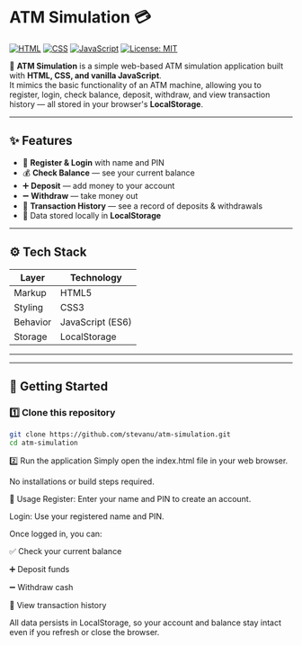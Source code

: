 # ATM Simulation 💳

[![HTML](https://img.shields.io/badge/HTML-5-orange?logo=html5)](https://developer.mozilla.org/docs/Web/HTML)
[![CSS](https://img.shields.io/badge/CSS-3-blue?logo=css3)](https://developer.mozilla.org/docs/Web/CSS)
[![JavaScript](https://img.shields.io/badge/JavaScript-ES6-yellow?logo=javascript)](https://developer.mozilla.org/docs/Web/JavaScript)
[![License: MIT](https://img.shields.io/badge/License-MIT-yellow.svg)](https://opensource.org/licenses/MIT)

🚀 **ATM Simulation** is a simple web-based ATM simulation application built with **HTML, CSS, and vanilla JavaScript**.  
It mimics the basic functionality of an ATM machine, allowing you to register, login, check balance, deposit, withdraw, and view transaction history — all stored in your browser's **LocalStorage**.

---

## ✨ Features

- 🔐 **Register & Login** with name and PIN
- 💰 **Check Balance** — see your current balance
- ➕ **Deposit** — add money to your account
- ➖ **Withdraw** — take money out
- 📝 **Transaction History** — see a record of deposits & withdrawals
- 💾 Data stored locally in **LocalStorage**

---

## ⚙️ Tech Stack

| Layer     | Technology         |
|-----------|--------------------|
| Markup    | HTML5              |
| Styling   | CSS3               |
| Behavior  | JavaScript (ES6)   |
| Storage   | LocalStorage       |

---

---

## 🚀 Getting Started

### 1️⃣ Clone this repository

```bash
git clone https://github.com/stevanu/atm-simulation.git
cd atm-simulation
```

2️⃣ Run the application
Simply open the index.html file in your web browser.

No installations or build steps required.

📝 Usage
Register: Enter your name and PIN to create an account.

Login: Use your registered name and PIN.

Once logged in, you can:

✅ Check your current balance

➕ Deposit funds

➖ Withdraw cash

📜 View transaction history

All data persists in LocalStorage, so your account and balance stay intact even if you refresh or close the browser.

